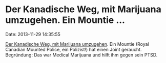 Der Kanadische Weg, mit Marijuana umzugehen. Ein Mountie \...
=============================================================

Date: 2013-11-29 14:35:55

[Der Kanadische Weg, mit Marijuana
umzugehen](http://www.cbc.ca/m/touch/canada/ottawa/story/1.2443394). Ein
Mountie (Royal Canadian Mounted Police, ein Polizist!) hat einen Joint
geraucht. Begründung: Das war Medical Marijuana und hilft ihm gegen sein
PTSD.
